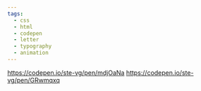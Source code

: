 ```yaml
---
tags:
  - css
  - html
  - codepen
  - letter
  - typography
  - animation
---
```


https://codepen.io/ste-vg/pen/mdjOaNa
https://codepen.io/ste-vg/pen/GRwmqxq

